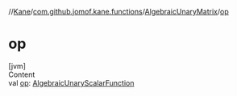 //[Kane](../../index.md)/[com.github.jomof.kane.functions](../index.md)/[AlgebraicUnaryMatrix](index.md)/[op](op.md)



# op  
[jvm]  
Content  
val [op](op.md): [AlgebraicUnaryScalarFunction](../-algebraic-unary-scalar-function/index.md)  



